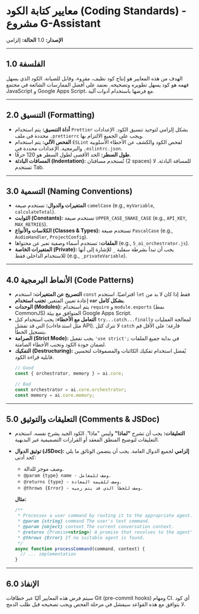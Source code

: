 # معايير كتابة الكود (Coding Standards) - مشروع G-Assistant

**الإصدار:** 1.0
**الحالة:** إلزامي

---

## 1.0 الفلسفة

الهدف من هذه المعايير هو إنتاج كود نظيف، مقروء، وقابل للصيانة. الكود الذي يسهل فهمه هو كود يسهل تطويره وتصحيحه. نعتمد على أفضل الممارسات الشائعة في مجتمع JavaScript و Google Apps Script، مع فرضها باستخدام أدوات آلية.

---

## 2.0 التنسيق (Formatting)

- **أداة التنسيق:** يتم استخدام `Prettier` بشكل إلزامي لتوحيد تنسيق الكود. الإعدادات محددة في ملف `.prettierrc` ويجب على الجميع الالتزام بها.
- **الفحص الآلي:** يتم استخدام `ESLint` لفحص الكود والكشف عن الأخطاء الأسلوبية والبرمجية. الإعدادات محددة في `.eslintrc.json`.
- **طول السطر:** الحد الأقصى لطول السطر هو 120 حرفًا.
- **المسافات البادئة (Indentation):** تُستخدم مسافتان (2 spaces) للمسافة البادئة. لا تستخدم Tab.

---

## 3.0 التسمية (Naming Conventions)

- **المتغيرات والدوال:** تستخدم صيغة `camelCase` (e.g., `myVariable`, `calculateTotal`).
- **الثوابت (Constants):** تستخدم صيغة `UPPER_CASE_SNAKE_CASE` (e.g., `API_KEY`, `MAX_RETRIES`).
- **الكلاسات والأنواع (Classes & Types):** تستخدم صيغة `PascalCase` (e.g., `AudioHandler`, `ProjectConfig`).
- **الملفات:** تستخدم أسماء وصفية تعبر عن محتواها (e.g., `5_ai_orchestrator.js`).
- **المتغيرات الخاصة (Private):** يجب أن تبدأ بشرطة سفلية `_` للإشارة إلى أنها للاستخدام الداخلي فقط (e.g., `_privateVariable`).

---

## 4.0 الأنماط البرمجية (Code Patterns)

- **التصريح عن المتغيرات:** استخدم `const` افتراضيًا. استخدم `let` فقط إذا كان لا بد من إعادة تعيين المتغير. **تجنب استخدام `var` بشكل كامل**.
- **الوحدات (Modules):** يتم استخدام `require` و `module.exports` (نمط CommonJS) المتوافق مع بيئة Google Apps Script.
- **التعامل مع الأخطاء:** يجب استخدام كتل `try...catch...finally` لمعالجة العمليات التي قد تفشل (مثل استدعاءات API). لا تترك كتل `catch` فارغة؛ على الأقل قم بتسجيل الخطأ.
- **الصرامة (Strict Mode):** يجب تفعيل `'use strict';` في بداية جميع الملفات لضمان جودة الكود وتجنب الأخطاء الصامتة.
- **التفكيك (Destructuring):** يُفضل استخدام تفكيك الكائنات والمصفوفات لتحسين قابلية قراءة الكود.
  ```javascript
  // Good
  const { orchestrator, memory } = ai.core;

  // Bad
  const orchestrator = ai.core.orchestrator;
  const memory = ai.core.memory;
  ```

---

## 5.0 التعليقات والتوثيق (Comments & JSDoc)

- **التعليقات:** يجب أن تشرح **"لماذا"** وليس "ماذا". الكود الجيد يشرح نفسه. استخدم التعليقات لتوضيح المنطق المعقد أو القرارات التصميمية غير البديهية.
- **توثيق الدوال (JSDoc):** **إلزامي** لجميع الدوال العامة. يجب أن يتضمن الوثائق ما يلي كحد أدنى:
  - وصف موجز للدالة.
  - `@param {type} name - وصف للمعامل.`
  - `@returns {type} - وصف للقيمة المعادة.`
  - `@throws {Error} - وصف للخطأ الذي قد يتم رميه.`

  **مثال:**
  ```javascript
  /**
   * Processes a user command by routing it to the appropriate agent.
   * @param {string} command The user's text command.
   * @param {object} context The current conversation context.
   * @returns {Promise<string>} A promise that resolves to the agent's response.
   * @throws {Error} If no suitable agent is found.
   */
  async function processCommand(command, context) {
    // ... implementation
  }
  ```

---

## 6.0 الإنفاذ

سيتم فرض هذه المعايير آليًا عبر خطافات Git (pre-commit hooks) ومهام CI. أي كود لا يتوافق مع هذه القواعد سيفشل في مرحلة الفحص ويجب تصحيحه قبل طلب الدمج.
